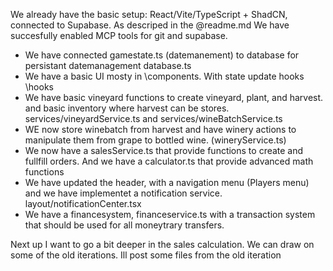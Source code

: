We already have the basic setup: React/Vite/TypeScript + ShadCN, connected to Supabase. As descriped in the @readme.md We have succesfully enabled MCP tools for git and supabase. 

 - We have connected gamestate.ts (datemanement) to database for persistant datemanagement database.ts
 - We have a basic UI mosty in \components. With state update hooks \hooks
 - We have basic vineyard functions to create vineyard, plant, and harvest. and basic inventory where harvest can be stores. services/vineyardService.ts and  services/wineBatchService.ts
 - WE now store winebatch from harvest and have winery actions to manipulate them from grape to bottled wine. (wineryService.ts)
 - We now have a salesService.ts that provide functions to create and fullfill orders. And we have a calculator.ts that provide advanced math functions
 - We have updated the header, with a navigation menu (Players menu) and we have implementet a notification service. layout/notificationCenter.tsx 
 - We have a financesystem, financeservice.ts with a transaction system that should be used for all moneytrary transfers. 

Next up I want to go a bit deeper in the sales calculation. We can draw on some of the old iterations. Ill post some files from the old iteration
